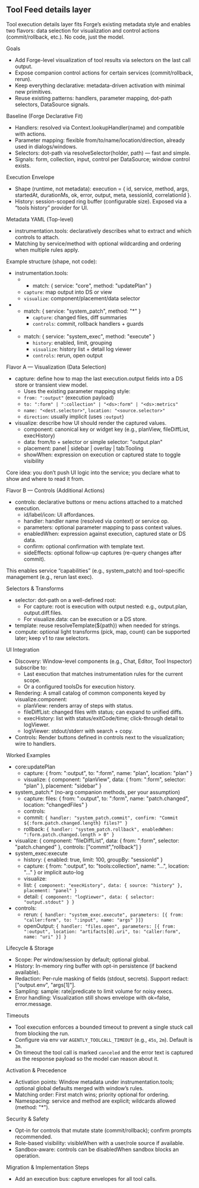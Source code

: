 ## Tool Feed details layer
Tool execution details layer fits Forge’s existing metadata style and enables two flavors: data selection for visualization
and control actions (commit/rollback, etc.). No code, just the model.

Goals

- Add Forge-level visualization of tool results via selectors on the last call output.
- Expose companion control actions for certain services (commit/rollback, rerun).
- Keep everything declarative: metadata-driven activation with minimal new primitives.
- Reuse existing patterns: handlers, parameter mapping, dot-path selectors, DataSource signals.

Baseline (Forge Declarative Fit)

- Handlers: resolved via Context.lookupHandler(name) and compatible with actions.
- Parameter mapping: flexible from/to/name/location/direction, already used in dialogs/windows.
- Selectors: dot-path via resolveSelector(holder, path) — fast and simple.
- Signals: form, collection, input, control per DataSource; window control exists.

Execution Envelope

- Shape (runtime, not metadata): execution = { id, service, method, args, startedAt, durationMs, ok, error, output, meta, sessionId, correlationId }.
- History: session-scoped ring buffer (configurable size). Exposed via a “tools history” provider for UI.

Metadata YAML (Top-level)

- instrumentation.tools: declaratively describes what to extract and which controls to attach.
- Matching by service/method with optional wildcarding and ordering when multiple rules apply.

Example structure (shape, not code):

- instrumentation.tools:
    - - match: { service: "core", method: "updatePlan" }
    - `capture`: map output into DS or view
    - `visualize`: component/placement/data selector
- - match: { service: "system_patch", method: "*" }
    - `capture`: changed files, diff summaries
    - `controls`: commit, rollback handlers + guards
- - match: { service: "system_exec", method: "execute" }
    - `history`: enabled, limit, grouping
    - `visualize`: history list + detail log viewer
    - `controls`: rerun, open output

Flavor A — Visualization (Data Selection)

- capture: define how to map the last execution.output fields into a DS store or transient view model.
    - Uses the existing parameter mapping style:
    - `from: ":output"` (execution payload)
    - `to: ":form" | ":collection" | "<ds>:form" | "<ds>:metrics"`
    - `name: "<dest.selector>"`, `location: "<source.selector>"`
    - `direction`: usually implicit (uses `:output`)
- visualize: describe how UI should render the captured values.
    - component: canonical key or widget key (e.g., planView, fileDiffList, execHistory)
    - data: from/to + selector or simple selector: "output.plan"
    - placement: panel | sidebar | overlay | tab:Tooling
    - showWhen: expression on execution or captured state to toggle visibility

Core idea: you don’t push UI logic into the service; you declare what to show and where to read it from.

Flavor B — Controls (Additional Actions)

- controls: declarative buttons or menu actions attached to a matched execution.
    - id/label/icon: UI affordances.
    - handler: handler name (resolved via context) or service op.
    - parameters: optional parameter mapping to pass context values.
    - enabledWhen: expression against execution, captured state or DS data.
    - confirm: optional confirmation with template text.
    - sideEffects: optional follow-up captures (re-query changes after commit).

This enables service “capabilities” (e.g., system_patch) and tool-specific management (e.g., rerun last exec).

Selectors & Transforms

- selector: dot-path on a well-defined root:
    - For capture: root is execution with output nested: e.g., output.plan, output.diff.files.
    - For visualize.data: can be execution or a DS store.
- template: reuse resolveTemplate(${path}) when needed for strings.
- compute: optional light transforms (pick, map, count) can be supported later; keep v1 to raw selectors.

UI Integration

- Discovery: Window-level components (e.g., Chat, Editor, Tool Inspector) subscribe to:
    - Last execution that matches instrumentation rules for the current scope.
    - Or a configured toolsDs for execution history.
- Rendering: A small catalog of common components keyed by visualize.component:
    - planView: renders array of steps with status.
    - fileDiffList: changed files with status; can expand to unified diffs.
    - execHistory: list with status/exitCode/time; click-through detail to logViewer.
    - logViewer: stdout/stderr with search + copy.
- Controls: Render buttons defined in controls next to the visualization; wire to handlers.

Worked Examples

- core:updatePlan
    - capture: { from: ":output", to: ":form", name: "plan", location: "plan" }
    - visualize: { component: "planView", data: { from: ":form", selector: "plan" }, placement: "sidebar" }
- system_patch:* (no-arg companion methods, per your assumption)
    - capture: files: { from: ":output", to: ":form", name: "patch.changed", location: "changedFiles" }
    - controls:
    - commit: `{ handler: "system_patch.commit", confirm: "Commit ${:form.patch.changed.length} files?" }`
    - rollback: `{ handler: "system_patch.rollback", enabledWhen: ":form.patch.changed.length > 0" }`
- visualize: { component: "fileDiffList", data: { from: ":form", selector: "patch.changed" }, controls: ["commit","rollback"] }
- system_exec:execute
    - history: { enabled: true, limit: 100, groupBy: "sessionId" }
    - capture: { from: ":output", to: "tools:collection", name: "...", location: "..." } or implicit auto-log
    - visualize:
    - list: `{ component: "execHistory", data: { source: "history" }, placement: "panel" }`
    - detail: `{ component: "logViewer", data: { selector: "output.stdout" } }`
- controls:
    - rerun: `{ handler: "system_exec.execute", parameters: [{ from: "caller:form", to: ":input", name: "args" }]}`
    - openOutput: `{ handler: "files.open", parameters: [{ from: ":output", location: "artifacts[0].uri", to: "caller:form", name: "uri" }] }`

Lifecycle & Storage

- Scope: Per window/session by default; optional global.
- History: In-memory ring buffer with opt-in persistence (if backend available).
- Redaction: Per-rule masking of fields (stdout, secrets). Support redact: ["output.env", "args[1]"].
- Sampling: sample: rate|predicate to limit volume for noisy execs.
- Error handling: Visualization still shows envelope with ok=false, error.message.

Timeouts

- Tool execution enforces a bounded timeout to prevent a single stuck call from blocking the run.
- Configure via env var `AGENTLY_TOOLCALL_TIMEOUT` (e.g., `45s`, `2m`). Default is `3m`.
- On timeout the tool call is marked `canceled` and the error text is captured as the response payload so the model can reason about it.

Activation & Precedence

- Activation points: Window metadata under instrumentation.tools; optional global defaults merged with window’s rules.
- Matching order: First match wins; priority optional for ordering.
- Namespacing: service and method are explicit; wildcards allowed (method: "*").

Security & Safety

- Opt-in for controls that mutate state (commit/rollback); confirm prompts recommended.
- Role-based visibility: visibleWhen with a user/role source if available.
- Sandbox-aware: controls can be disabledWhen sandbox blocks an operation.

Migration & Implementation Steps

- Add an execution bus: capture envelopes for all tool calls.
